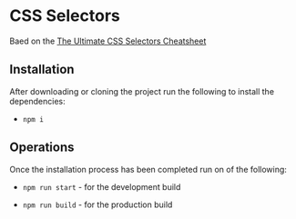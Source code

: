 # CSS Selectors

Baed on the [The Ultimate CSS Selectors Cheatsheet](https://www.adtrak.co.uk/blog/the-ultimate-css-selectors-cheatsheet/)

## Installation

After downloading or cloning the project run the following to install the dependencies:

- `npm i`

## Operations

Once the installation process has been completed run on of the following:

- `npm run start` - for the development build

- `npm run build` - for the production build
